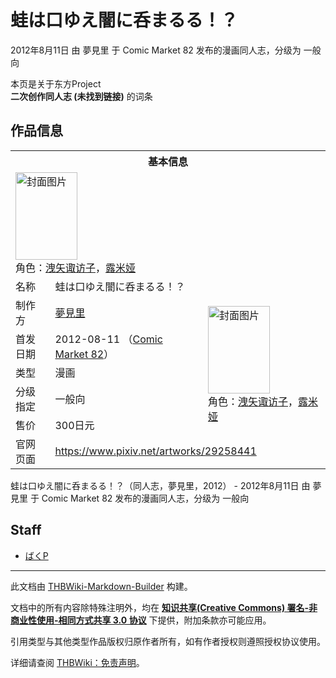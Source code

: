 # 蛙は口ゆえ闇に呑まるる！？

<!-- source html: G:\repos\THBWiki-Markdown-Builder\THBWikiMarkdown\Temp\main\b\ba\ns0%3A%E8%9B%99%E3%81%AF%E5%8F%A3%E3%82%86%E3%81%88%E9%97%87%E3%81%AB%E5%91%91%E3%81%BE%E3%82%8B%E3%82%8B%EF%BC%81%EF%BC%9F.html -->

2012年8月11日 由 夢見里 于 Comic Market 82 发布的漫画同人志，分级为 一般向

本页是关于东方Project  
 **二次创作同人志 (未找到链接)** 的词条

## 作品信息

<table><tbody><tr><th colspan="3">基本信息</th></tr><tr><td class="cover-artwork-mobile" colspan="2"><a href="./文件-蛙は口ゆえ闇に呑まるる！？封面.jpg.md" class="image" title="封面图片"><img alt="封面图片" src="https://upload.thwiki.cc/thumb/e/e7/%E8%9B%99%E3%81%AF%E5%8F%A3%E3%82%86%E3%81%88%E9%97%87%E3%81%AB%E5%91%91%E3%81%BE%E3%82%8B%E3%82%8B%EF%BC%81%EF%BC%9F%E5%B0%81%E9%9D%A2.jpg/99px-%E8%9B%99%E3%81%AF%E5%8F%A3%E3%82%86%E3%81%88%E9%97%87%E3%81%AB%E5%91%91%E3%81%BE%E3%82%8B%E3%82%8B%EF%BC%81%EF%BC%9F%E5%B0%81%E9%9D%A2.jpg" decoding="async" loading="lazy" width="99" height="140" srcset="https://upload.thwiki.cc/thumb/e/e7/%E8%9B%99%E3%81%AF%E5%8F%A3%E3%82%86%E3%81%88%E9%97%87%E3%81%AB%E5%91%91%E3%81%BE%E3%82%8B%E3%82%8B%EF%BC%81%EF%BC%9F%E5%B0%81%E9%9D%A2.jpg/148px-%E8%9B%99%E3%81%AF%E5%8F%A3%E3%82%86%E3%81%88%E9%97%87%E3%81%AB%E5%91%91%E3%81%BE%E3%82%8B%E3%82%8B%EF%BC%81%EF%BC%9F%E5%B0%81%E9%9D%A2.jpg 1.5x, https://upload.thwiki.cc/thumb/e/e7/%E8%9B%99%E3%81%AF%E5%8F%A3%E3%82%86%E3%81%88%E9%97%87%E3%81%AB%E5%91%91%E3%81%BE%E3%82%8B%E3%82%8B%EF%BC%81%EF%BC%9F%E5%B0%81%E9%9D%A2.jpg/197px-%E8%9B%99%E3%81%AF%E5%8F%A3%E3%82%86%E3%81%88%E9%97%87%E3%81%AB%E5%91%91%E3%81%BE%E3%82%8B%E3%82%8B%EF%BC%81%EF%BC%9F%E5%B0%81%E9%9D%A2.jpg 2x" data-file-width="271" data-file-height="384"></a><div class="cover-char">角色：<a href="./洩矢诹访子.md" title="洩矢诹访子">洩矢诹访子</a>，<a href="./露米娅.md" title="露米娅">露米娅</a></div></td>
</tr><tr><td class="label">名称</td><td colspan="2"> 蛙は口ゆえ闇に呑まるる！？ </td></tr><tr><td class="label">制作方</td><td><a href="./夢見里.md" title="夢見里">夢見里</a></td><td class="cover-artwork" rowspan="5" style="min-width:140px;"><a href="./文件-蛙は口ゆえ闇に呑まるる！？封面.jpg.md" class="image" title="封面图片"><img alt="封面图片" src="https://upload.thwiki.cc/thumb/e/e7/%E8%9B%99%E3%81%AF%E5%8F%A3%E3%82%86%E3%81%88%E9%97%87%E3%81%AB%E5%91%91%E3%81%BE%E3%82%8B%E3%82%8B%EF%BC%81%EF%BC%9F%E5%B0%81%E9%9D%A2.jpg/99px-%E8%9B%99%E3%81%AF%E5%8F%A3%E3%82%86%E3%81%88%E9%97%87%E3%81%AB%E5%91%91%E3%81%BE%E3%82%8B%E3%82%8B%EF%BC%81%EF%BC%9F%E5%B0%81%E9%9D%A2.jpg" decoding="async" loading="lazy" width="99" height="140" srcset="https://upload.thwiki.cc/thumb/e/e7/%E8%9B%99%E3%81%AF%E5%8F%A3%E3%82%86%E3%81%88%E9%97%87%E3%81%AB%E5%91%91%E3%81%BE%E3%82%8B%E3%82%8B%EF%BC%81%EF%BC%9F%E5%B0%81%E9%9D%A2.jpg/148px-%E8%9B%99%E3%81%AF%E5%8F%A3%E3%82%86%E3%81%88%E9%97%87%E3%81%AB%E5%91%91%E3%81%BE%E3%82%8B%E3%82%8B%EF%BC%81%EF%BC%9F%E5%B0%81%E9%9D%A2.jpg 1.5x, https://upload.thwiki.cc/thumb/e/e7/%E8%9B%99%E3%81%AF%E5%8F%A3%E3%82%86%E3%81%88%E9%97%87%E3%81%AB%E5%91%91%E3%81%BE%E3%82%8B%E3%82%8B%EF%BC%81%EF%BC%9F%E5%B0%81%E9%9D%A2.jpg/197px-%E8%9B%99%E3%81%AF%E5%8F%A3%E3%82%86%E3%81%88%E9%97%87%E3%81%AB%E5%91%91%E3%81%BE%E3%82%8B%E3%82%8B%EF%BC%81%EF%BC%9F%E5%B0%81%E9%9D%A2.jpg 2x" data-file-width="271" data-file-height="384"></a><div class="cover-char">角色：<a href="./洩矢诹访子.md" title="洩矢诹访子">洩矢诹访子</a>，<a href="./露米娅.md" title="露米娅">露米娅</a></div></td>
</tr><tr><td class="label">首发日期</td><td>2012-08-11&#160;（<a href="/展会作品列表?e=Comic+Market%2382">Comic Market 82</a>）</td></tr><tr><td class="label">类型</td><td>漫画</td></tr><tr><td class="label">分级指定</td><td>一般向</td></tr><tr><td class="label">售价</td><td>300日元</td></tr>
<tr><td class="label">官网页面</td><td colspan="2"><a rel="nofollow" class="external free" href="https://www.pixiv.net/artworks/29258441">https://www.pixiv.net/artworks/29258441</a></td></tr></tbody></table>

蛙は口ゆえ闇に呑まるる！？（同人志，夢見里，2012） - 2012年8月11日 由 夢見里 于 Comic Market 82 发布的漫画同人志，分级为 一般向

## Staff
- [ばくP](./ばくP.md)

  
  

  





---

此文档由 [THBWiki-Markdown-Builder](https://github.com/Delsin-Yu/THBWiki-Markdown-Builder) 构建。

文档中的所有内容除特殊注明外，均在 [**知识共享(Creative Commons) 署名-非商业性使用-相同方式共享 3.0 协议**](https://creativecommons.org/licenses/by-sa/3.0/deed.zh-hans) 下提供，附加条款亦可能应用。

引用类型与其他类型作品版权归原作者所有，如有作者授权则遵照授权协议使用。

详细请查阅 [THBWiki：免责声明](https://thbwiki.cc/THBWiki:%E5%85%8D%E8%B4%A3%E5%A3%B0%E6%98%8E)。

